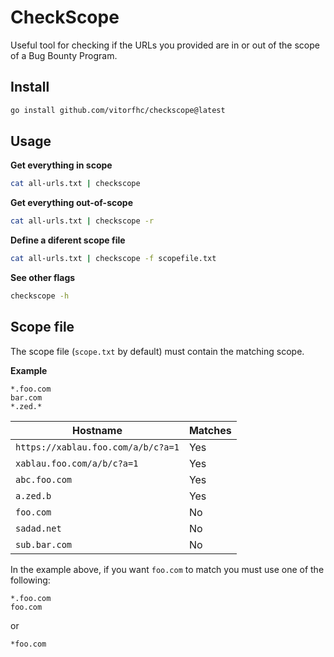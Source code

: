 # CheckScope

Useful tool for checking if the URLs you provided are in or out of the scope of a Bug Bounty Program.

## Install

```bash
go install github.com/vitorfhc/checkscope@latest
```

## Usage

**Get everything in scope**

```bash
cat all-urls.txt | checkscope
```

**Get everything out-of-scope**

```bash
cat all-urls.txt | checkscope -r
```

**Define a diferent scope file**

```bash
cat all-urls.txt | checkscope -f scopefile.txt
```

**See other flags**

```bash
checkscope -h
```

## Scope file

The scope file (`scope.txt` by default) must contain the matching scope.

**Example**

```
*.foo.com
bar.com
*.zed.*
```

|Hostname|Matches|
|-|-|
|`https://xablau.foo.com/a/b/c?a=1`|Yes|
|`xablau.foo.com/a/b/c?a=1`|Yes|
|`abc.foo.com`|Yes|
|`a.zed.b`|Yes|
|`foo.com`|No|
|`sadad.net`|No|
|`sub.bar.com`|No|

In the example above, if you want `foo.com` to match you must use one of the following:

```
*.foo.com
foo.com
```

or

```
*foo.com
```
